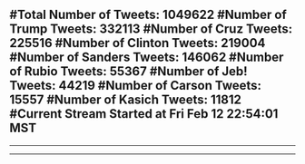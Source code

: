 #Total Number of Tweets: 1049622 
#Number of Trump Tweets: 332113
#Number of Cruz Tweets: 225516
#Number of Clinton Tweets: 219004
#Number of Sanders Tweets: 146062
#Number of Rubio Tweets: 55367
#Number of Jeb! Tweets: 44219
#Number of Carson Tweets: 15557
#Number of Kasich Tweets: 11812
#Current Stream Started at Fri Feb 12 22:54:01 MST
---
---
---
